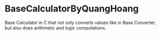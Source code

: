 # BaseCalculatorByQuangHoang

Base Calculator in C that not only converts values like in Base Converter, but also does arithmetic and logic computations.
